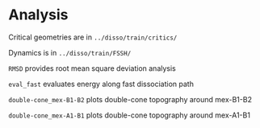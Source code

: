 # Analysis
Critical geometries are in `../disso/train/critics/`

Dynamics is in `../disso/train/FSSH/`

`RMSD` provides root mean square deviation analysis

`eval_fast` evaluates energy along fast dissociation path

`double-cone_mex-B1-B2` plots double-cone topography around mex-B1-B2

`double-cone_mex-A1-B1` plots double-cone topography around mex-A1-B1
